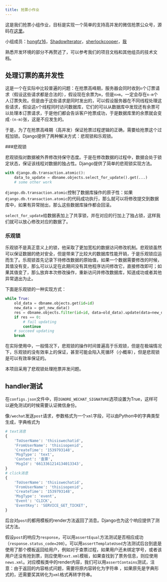 ```yaml
---
title: 抢票小作业
---
```


这是我们抢票小组作业，目标是实现一个简单的支持高并发的微信抢票公众号，源码在[这里](https://github.com/hongfz16/WeChatTicket)。

小组成员：[hongfz16](https://github.com/hongfz16)，[ShadowIterator](https://github.com/ShadowIterator)，[sherlockcooper](https://github.com/sherlockcooper)，[我](https://github.com/ycdfwzy)

熟悉开发环境的部分不再赘述了，可以参考我们的项目文档和其他组员的技术文档。



## 处理订票的高并发性

这是一个在实际中比较普遍的问题：在抢票高峰期，服务器会同时收到`n`个订票请求（假设这些请求都是合法的），假设现在余票为`m`，但是`n>m`，一定会存在`n-m`个人订票失败。但是由于这些请求是同时发出的，可以假设服务器在不同线程处理这些请求，假设这`n`个线程同时访问数据库，它们的可以从数据库中发现还有余票可以处理本订票请求，于是他们都会告诉客户抢票成功，于是数据库里的余票就会变成`-(n-m)`张，这是不应发生的。

于是，为了在抢票高峰期（高并发）保证抢票过程逻辑的正确，需要给抢票这个过程加锁。Django提供了两种解决方式：悲观锁和乐观锁。



###悲观锁

悲观锁指对数据被外界修改持保守态度。于是在修改数据的过程中，数据会处于锁定状态，保证该线程对数据的独占性。Django提供了简单的悲观锁实现方法。

```Python
with django.db.transaction.atomic():
    data_to_update = dbname.objects.select_for_update().get(...)
    # some other work
```

`django.db.transaction.atomic`控制了数据库操作的原子性：如果`django.db.transaction.atomic`的代码成功执行，那么就可以将修改提交到数据库中，如果有异常抛出，那么这些数据库操作都会回滚。

`select_for_update`给数据表加上了共享锁，并在对应的行加上了独占锁，这样我们就可以放心修改对应的数据了。



### 乐观锁

乐观锁不是真正意义上的锁，他采取了更加宽松的数据访问修改机制。悲观锁虽然可以保证数据的绝对安全，但是带来了比较大的数据库性能开销，于是乐观锁应运而生了。乐观锁首先记录下待修改数据的原始值，如果一个数据需要修改的时候，其值没有变，那么可以认定在此期间没有其他程序访问修改它，直接修改即可；如果其值变了，那么放弃本次修改操作，重新访问并修改数据库，知道成功或者其他异常退出为止。

下面是乐观锁的一种实现方式：

```Python
while True:
    old_data = dbname.objects.get(id=id)
    new_data = get_new_data()
    res = dbname.objects.filter(id=id, data=old_data).update(data=new_data)
    if res == 0:
        # fail updating
        continue
    # succeed updating
    break
```

在实际使用中，一般情况下，悲观锁的操作时间普遍高于乐观锁，但是在极端情况下，乐观锁的没有效率上的保证，甚至可能会陷入死循环（小概率），但是悲观锁是可以有效率保证的。

本项目采用了悲观锁处理抢票并发问题。



## handler测试

在`configs.json`文件中，将`IGNORE_WECHAT_SIGNATURE`选项设置为True，这样可以避免测试的时候需要认证微信身份。

像`/wechat`发送`post`请求，参数格式为一个`xml`字段，可以由Python中的字典类型生成，字典格式为

```python
# text消息
{
    'ToUserName': 'thisiswechatid',
    'FromUserName': 'thisisopenid',
    'CreateTime': '1539793148',
    'MsgType': 'text',
    'Content': '查票',
    'MsgId': '6613361214134013343',
}
# click消息
{
    'ToUserName': 'thisiswechatid',
    'FromUserName': 'thisisopenid',
    'CreateTime': '1539793148',
    'MsgType': 'event',
    'Event': 'CLICK',
    'EventKey': 'SERVICE_GET_TICKET',
}
```

后台对`post`的都用模板的render方法返回了消息。Django也为这个响应提供了测试方法。

假设`post`的响应为`response`，可以用`assertEqual`方法测试是否相应成功（`response.status_code=200`）。可以用`assertTemplateUsed`方法测试后台到底是使用了那个模板返回给用户，例如对于查票过程，如果用户还未绑定学号，或者该用户还没有抢到票，则应使用`text.xml`模板，如果查找到了票务信息，则应使用`news.xml`。对应模板类中的render内容，我们可以用`assertContains`测试，注意：由于返回的内容格式问题，需要将原内容转化为字符串 ，如果原先是字典形式的，还需要奖其转化为`xml`格式再转字符串。